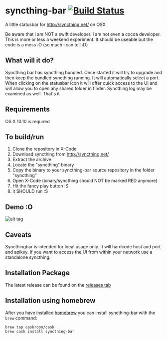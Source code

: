 syncthing-bar [![Build Status](https://travis-ci.org/m0ppers/syncthing-bar.svg?branch=master)](https://travis-ci.org/m0ppers/syncthing-bar)
=============

A little statusbar for http://syncthing.net/ on OSX

Be aware that i am NOT a swift developer. I am not even a cocoa developer. This is more or less a weekend experiment. It should be useable but the code is a mess :O (so much i can tell :D)

## What will it do?

Syncthing bar has syncthing bundled. Once started it will try to upgrade and then keep the bundled syncthing running. It will automatically select a port.
When clicking on the statusbar icon it will offer quick access to the UI and will allow you to open any shared folder in finder. Syncthing log may be examined as well. That's it

## Requirements

OS X 10.10 is required

## To build/run

1. Clone the repository in X-Code
2. Download syncthing from http://syncthing.net/
3. Extract the archive
4. Locate the "syncthing" binary
5. Copy the binary to your syncthing-bar source repository in the folder "syncthing"
6. Open X-Code (binary/syncthing should NOT be marked RED anymore)
7. Hit the fancy play button :S
8. it SHOULD run :S

## Demo :O

![alt tag](https://m0ppers.github.io/syncthing-bar.gif)

## Caveats

Syncthingbar is intended for local usage only. It will hardcode host and port and apikey. If you want to access the UI from within your network use a standalone syncthing.

## Installation Package

The latest release can be found on the [releases tab](https://github.com/m0ppers/syncthing-bar/releases)

## Installation using homebrew

After you have installed [homebrew](http://brew.sh) you can install syncthing-bar with the `brew` command:

    brew tap caskroom/cask
    brew cask install syncthing-bar
